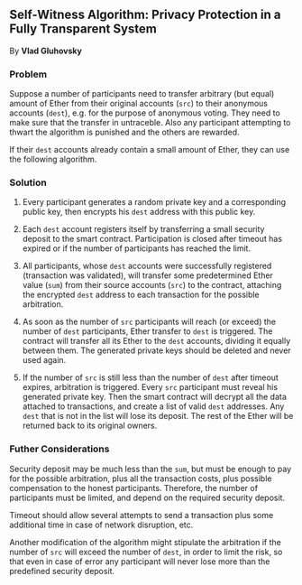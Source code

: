 ## Self-Witness Algorithm: Privacy Protection in a Fully Transparent System
By **Vlad Gluhovsky**

### Problem

Suppose a number of participants need to transfer arbitrary (but equal) amount of Ether from their original accounts (`src`) to their anonymous accounts (`dest`), e.g. for the purpose of anonymous voting. They need to make sure that the transfer in untraceble. Also any participant attempting to thwart the algorithm is punished and the others are rewarded. 

If their `dest` accounts already contain a small amount of Ether, they can use the following algorithm.

### Solution

1. Every participant generates a random private key and a corresponding public key, then encrypts his `dest` address with this public key.

2. Each `dest` account registers itself by transferring a small security deposit to the smart contract. Participation is closed after timeout has expired or if the number of participants has reached the limit.

3. All participants, whose `dest` accounts were successfully registered (transaction was validated), will transfer some predetermined Ether value (`sum`) from their source accounts (`src`) to the contract, attaching the encrypted `dest` address to each transaction for the possible arbitration.

4. As soon as the number of `src` participants will reach (or exceed) the number of `dest` participants, Ether transfer to `dest` is triggered. The contract will transfer all its Ether to the `dest` accounts, dividing it equally between them. The generated private keys should be deleted and never used again.

5. If the number of `src` is still less than the number of `dest` after timeout expires, arbitration is triggered. Every `src` participant must reveal his generated private key. Then the smart contract will decrypt all the data attached to transactions, and create a list of valid `dest` addresses. Any `dest` that is not in the list will lose its deposit. The rest of the Ether will be returned back to its original owners.

### Futher Considerations

Security deposit may be much less than the `sum`, but must be enough to pay for the possible arbitration, plus all the transaction costs, plus possible compensation to the honest participants. Therefore, the number of participants must be limited, and depend on the required security deposit.

Timeout should allow several attempts to send a transaction plus some additional time in case of network disruption, etc.

Another modification of the algorithm might stipulate the arbitration if the number of `src` will exceed the number of `dest`, in order to limit the risk, so that even in case of error any participant will never lose more than the predefined security deposit.
